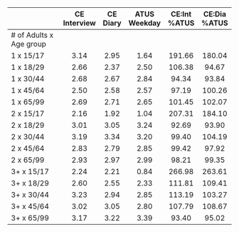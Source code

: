 
|                      | CE<br>Interview |  CE<br>Diary | ATUS<br>Weekday | CE:Int<br>%ATUS | CE:Dia<br>%ATUS |
| -------------------- | :----------: | :----------: | :----------: | :----------: | :----------: |
| # of Adults x Age group |              |              |              |              |              |
| 1 x 15/17            |         3.14 |         2.95 |         1.64 |       191.66 |       180.04 |
| 1 x 18/29            |         2.66 |         2.37 |         2.50 |       106.38 |        94.67 |
| 1 x 30/44            |         2.68 |         2.67 |         2.84 |        94.34 |        93.84 |
| 1 x 45/64            |         2.50 |         2.58 |         2.57 |        97.19 |       100.26 |
| 1 x 65/99            |         2.69 |         2.71 |         2.65 |       101.45 |       102.07 |
| 2 x 15/17            |         2.16 |         1.92 |         1.04 |       207.31 |       184.10 |
| 2 x 18/29            |         3.01 |         3.05 |         3.24 |        92.69 |        93.90 |
| 2 x 30/44            |         3.19 |         3.34 |         3.20 |        99.40 |       104.19 |
| 2 x 45/64            |         2.83 |         2.79 |         2.85 |        99.42 |        97.92 |
| 2 x 65/99            |         2.93 |         2.97 |         2.99 |        98.21 |        99.35 |
| 3+ x 15/17           |         2.24 |         2.21 |         0.84 |       266.98 |       263.61 |
| 3+ x 18/29           |         2.60 |         2.55 |         2.33 |       111.81 |       109.41 |
| 3+ x 30/44           |         3.23 |         2.94 |         2.85 |       113.19 |       103.27 |
| 3+ x 45/64           |         3.02 |         3.05 |         2.80 |       107.79 |       108.67 |
| 3+ x 65/99           |         3.17 |         3.22 |         3.39 |        93.40 |        95.02 |


